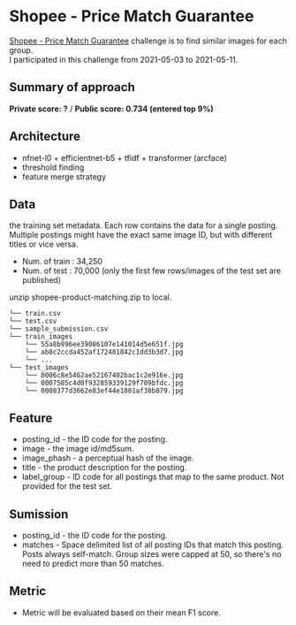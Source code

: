 # Shopee - Price Match Guarantee 
[Shopee - Price Match Guarantee](https://www.kaggle.com/c/shopee-product-matching/overview) challenge is to find similar images for each group.<br> I participated in this challenge from 2021-05-03 to 2021-05-11.

## Summary of approach
__Private score: ?__ / __Public score: 0.734 (entered top 9%)__

## Architecture
* nfnet-l0 + efficientnet-b5 + tfidf + transformer (arcface)
* threshold finding
* feature merge strategy

## Data
the training set metadata. Each row contains the data for a single posting. Multiple postings might have the exact same image ID, but with different titles or vice versa.
* Num. of train : 34,250
* Num. of test  : 70,000 (only the first few rows/images of the test set are published)

unzip shopee-product-matching.zip to local.

    └── train.csv
    └── test.csv
    └── sample_submission.csv
    └── train_images
        └── 55a8b996ee39086107e141014d5e651f.jpg
        └── ab8c2ccda452af172481842c1dd3b3d7.jpg
        └── ...
    └── test_images
        └── 0006c8e5462ae52167402bac1c2e916e.jpg
        └── 0007585c4d0f932859339129f709bfdc.jpg
        └── 0008377d3662e83ef44e1881af38b879.jpg    

## Feature
* posting_id - the ID code for the posting.
* image - the image id/md5sum.
* image_phash - a perceptual hash of the image.
* title - the product description for the posting.
* label_group - ID code for all postings that map to the same product. Not provided for the test set.

## Sumission
* posting_id - the ID code for the posting.
* matches - Space delimited list of all posting IDs that match this posting. Posts always self-match. Group sizes were capped at 50, so there's no need to predict more than 50 matches.

## Metric
* Metric will be evaluated based on their mean F1 score.
